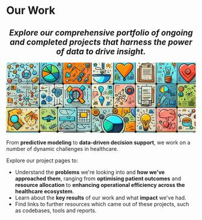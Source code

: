 # Our Work

<h2 align="center"><i>Explore our comprehensive portfolio of ongoing and completed projects that harness the power of data to drive insight.</i></h2>
<p align="center">
  <img src="../images/ourwork.jpeg" width=700></img>
</p>

From **predictive modeling** to **data-driven decision support**, we work on a number of dynamic challenges in healthcare. 

Explore our project pages to:

* Understand the **problems** we're looking into and **how we've approached them**, ranging from **optimising patient outcomes** and **resource allocation** to **enhancing operational efficiency across the healthcare ecosystem**. 
* Learn about the **key results** of our work and what **impact** we've had. 
* Find links to further resources which came out of these projects, such as codebases, tools and reports.
